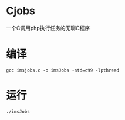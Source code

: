 # Cjobs
一个C调用php执行任务的无聊C程序

# 编译
```
gcc imsjobs.c -o imsJobs -std=c99 -lpthread
```

# 运行
```
./imsJobs
```
